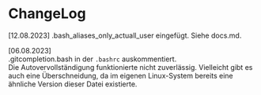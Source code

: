# ChangeLog

[12.08.2023]
.bash_aliases_only_actuall_user eingefügt. Siehe docs.md.  

[06.08.2023]  
.gitcompletion.bash in der `.bashrc` auskommentiert.  
Die Autovervollständigung funktionierte nicht zuverlässig. Vielleicht gibt es auch eine Überschneidung, da im eigenen Linux-System bereits eine ähnliche Version dieser Datei existierte.  
